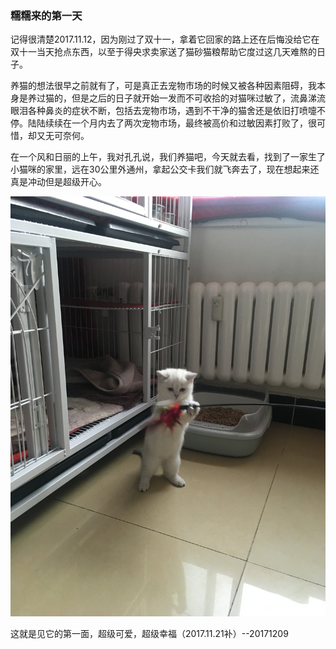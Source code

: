 ### 糯糯来的第一天

记得很清楚2017.11.12，因为刚过了双十一，拿着它回家的路上还在后悔没给它在双十一当天抢点东西，以至于得央求卖家送了猫砂猫粮帮助它度过这几天难熬的日子。

养猫的想法很早之前就有了，可是真正去宠物市场的时候又被各种因素阻碍，我本身是养过猫的，但是之后的日子就开始一发而不可收拾的对猫咪过敏了，流鼻涕流眼泪各种鼻炎的症状不断，包括去宠物市场，遇到不干净的猫舍还是依旧打喷嚏不停。陆陆续续在一个月内去了两次宠物市场，最终被高价和过敏因素打败了，很可惜，却又无可奈何。

在一个风和日丽的上午，我对孔孔说，我们养猫吧，今天就去看，找到了一家生了小猫咪的家里，远在30公里外通州，拿起公交卡我们就飞奔去了，现在想起来还真是冲动但是超级开心。

![1](./img/1.png)

这就是见它的第一面，超级可爱，超级幸福（2017.11.21补）--20171209